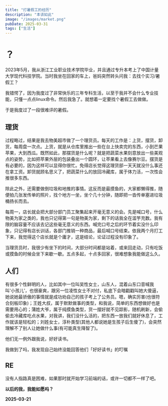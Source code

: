 ```yaml
---
title: "打暑假工的经历"
description: "本该如此"
image: "/images/market.png"
pubDate: 2025-03-31
tags: ["生活"]
---
```


# ？

2023年5月，我从浙江工业职业技术学院毕业，并且通过专升本考上了中国计量大学现代科技学院。当时我坐在回家的车上，爸妈突然转头问我：去找个实习/暑假工？

我错愕了，因为我度过了非常快乐的三年专科生活，以至于我并不会什么专业技能，只懂一点点linux命令。然后我急了。就想着一定要找个暑假工去做做。

于是我度过了一段很难评的暑假。

## 理货

过程略过，结果是我去物美超市做了一个理货员。每天的工作是：上货，摆货，卸货，每周盘一次点。上货，就是从仓库里推出一些在台上快卖完的东西，小到芒果苹果，大到西瓜。既然如此，那摆货是什么呢？就是把蔬菜水果刻意放出一些美观点的姿势，比如把苹果外层的包装叠出一个圆环，让苹果看上去像赛尔豆。摆货是有必要的，因为这样可以显得你很忙。免得店长觉得这理货部一天天就没什么事还在拿工资。卸货就顾名思义了，把蔬菜什么的放回冷藏库，属于体力活，一次性会推很多东西。

除此之外，还需要做倒垃圾和地推的事情。这反而是最摸鱼的，大家都懒得推，随便拍几张发传单的照片，找个地方一坐，坐个几十分钟，随即把一沓传单塞进垃圾桶扬长而去。

每周一，店长就会把大部分部门员工聚集起来开毫无意义的会。先是喊口号，什么物美为家之类的，我也只记得第一句是物美为家，剩下的话我全在滥竽充数。我有限的脑容量不应该去记这些毫无意义的东西。喊完口号之后的环节着实没什么印象，只记得有店长训话，各部门推销一种商品，最后喊口号结束。依我两个月打工下来，我觉得这个店长就是个庸才，这是结论，论证过程没有印象了。

当理货员时，我很少有坐下的时间，大部分时间都是站着，或来回走动，只有吃饭或摸鱼的时候会坐下来歇一歇。五点多起，十点多回家，很难想象我能做这么久。

## 人们

有很多个性鲜明的人，比如其中一位叫吴性女士，山东人，混着山东口音喊我叫‘小孩儿’，也很豪爽，跟另一位凌性女士不对付，私底下会暗戳戳叫她大傻逼，她说她最骄傲的事情就是成功劝自己的孩子考上了公务员。嗯，确实厉害(也很符合刻板印象)；王姓大叔，属于默默做事的类型，和我说，简单的东西想做好也是需要用心的；蒲姓大爷，属于纯摸鱼类型，货一摆好就不见踪影，随机刷新，会偷偷去冷藏库吃点水果，对我讲，我们没什么活的，把东西一放我们就好休息了，工作就该是轻松的；刘姓女士，淳朴类型(其他人都说她是生孩子后生傻了)，会突然理解不了别人让她做什么事(有可能真生降智了)。

他们无一例外跟我说，好好读书。

我做到了吗，我发现自己始终没能回答他们「好好读书」的叮嘱

## RE

没有人指路真是困难，如果那时就开始学习前端的话，或许一切都不一样了吧。

**以后的我，我能如愿吗？**

**2025-03-21**